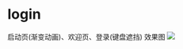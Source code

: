 # login
启动页(渐变动画)、欢迎页、登录(键盘遮挡)
效果图
![](https://github.com/Nunugao/login/raw/master/Assets.xcassets/ggg.gif)
